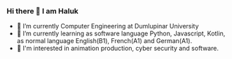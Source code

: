 ### Hi there 👋 I am Haluk

- 🔭 I’m currently Computer Engineering at Dumlupinar University
- 🌱 I’m currently learning as software language Python, Javascript, Kotlin, as normal language English(B1), French(A1) and German(A1).
- 👀 I'm interested in animation production, cyber security and software. 

